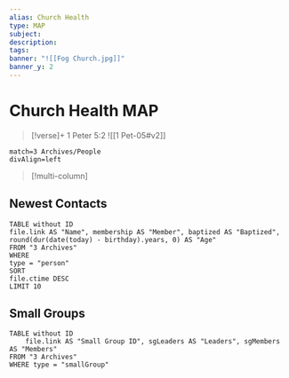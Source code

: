 ```yaml
---
alias: Church Health
type: MAP
subject: 
description: 
tags: 
banner: "![[Fog Church.jpg]]"
banner_y: 2
---
```

# Church Health MAP
>[!verse]+ 1 Peter 5:2
> ![[1 Pet-05#v2]]

```spotlight-note
match=3 Archives/People
divAlign=left
```

>[!multi-column]



## Newest Contacts
```dataview
TABLE without ID
file.link AS "Name", membership AS "Member", baptized AS "Baptized", round(dur(date(today) - birthday).years, 0) AS "Age" 
FROM "3 Archives"
WHERE
type = "person"
SORT
file.ctime DESC
LIMIT 10
```

## Small Groups
```dataview
TABLE without ID
	file.link AS "Small Group ID", sgLeaders AS "Leaders", sgMembers AS "Members"
FROM "3 Archives"
WHERE type = "smallGroup"
```